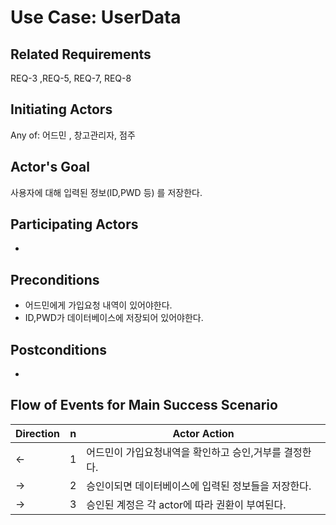 # Use Case: UserData

## **Related Requirements**

REQ-3 ,REQ-5, REQ-7, REQ-8

## **Initiating Actors**

Any of: 어드민 , 창고관리자, 점주

## **Actor's Goal**

사용자에 대해 입력된 정보(ID,PWD 등) 를 저장한다.

## **Participating Actors**

 - 

## **Preconditions**

- 어드민에게 가입요청 내역이 있어야한다.
- ID,PWD가 데이터베이스에 저장되어 있어야한다.

## **Postconditions**

- 

## Flow of Events for Main Success Scenario
| Direction | n | Actor Action                                                                                                         |
| --------- | - | -------------------------------------------------------------------------------------------------------------------- |
| ←         | 1 | 어드민이 가입요청내역을 확인하고 승인,거부를 결정한다. |
| →         | 2 | 승인이되면 데이터베이스에 입력된 정보들을 저장한다.|
| →         | 3 | 승인된 계정은 각 actor에 따라 권환이 부여된다. |



